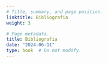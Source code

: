 ```yaml
---
# Title, summary, and page position.
linktitle: Bibliografia
weight: 3

# Page metadata.
title: Bibliografia
date: "2024-06-11"
type: book  # Do not modify.
---
```



